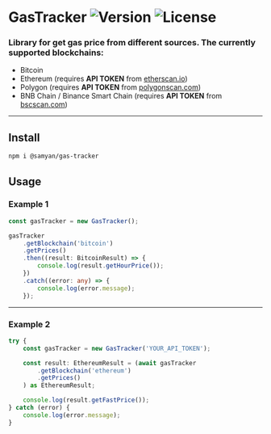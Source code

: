 
# GasTracker ![Version](https://img.shields.io/npm/v/@samyan/gas-tracker) ![License](https://img.shields.io/npm/l/@samyan/gas-tracker)

### Library for get gas price from different sources. The currently supported blockchains:

- Bitcoin
- Ethereum (requires **API TOKEN** from [etherscan.io](https://etherscan.io))
- Polygon (requires **API TOKEN** from [polygonscan.com](https://polygonscan.com))
- BNB Chain / Binance Smart Chain (requires **API TOKEN** from [bscscan.com](https://bscscan.com))

---

## Install

```sh
npm i @samyan/gas-tracker
```

## Usage

### Example 1

````typescript
const gasTracker = new GasTracker();

gasTracker
    .getBlockchain('bitcoin')
    .getPrices()
    .then((result: BitcoinResult) => {
        console.log(result.getHourPrice());
    })
    .catch((error: any) => {
        console.log(error.message);
    });
````

--------------

### Example 2
````typescript
try {
    const gasTracker = new GasTracker('YOUR_API_TOKEN');

    const result: EthereumResult = (await gasTracker
        .getBlockchain('ethereum')
        .getPrices()
    ) as EthereumResult;

    console.log(result.getFastPrice());
} catch (error) {
    console.log(error.message);
}
````
